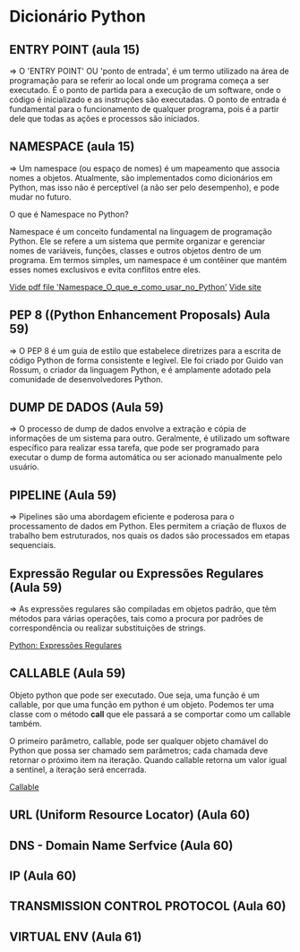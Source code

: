 # Dicionário Python

## ENTRY POINT (aula 15)

=> O 'ENTRY POINT' OU 'ponto de entrada', é um termo utilizado na área de  programação para se referir ao local onde um programa começa a ser executado. É o ponto de partida para a execução de um  software, onde o código é inicializado e as instruções são executadas. O ponto de entrada é fundamental para o funcionamento de qualquer programa, pois é a partir dele que todas as ações e processos são iniciados.

## NAMESPACE (aula 15)

=> Um namespace (ou espaço de nomes) é um mapeamento que associa nomes a objetos. Atualmente, são implementados como dicionários em Python, mas isso não é perceptível (a não ser pelo desempenho), e pode mudar no futuro.

O que é Namespace no Python?

Namespace é um conceito fundamental na linguagem de programação Python. Ele se refere a um sistema que permite organizar e gerenciar nomes de variáveis, funções, classes e outros objetos dentro de um programa. Em termos simples, um namespace é um contêiner que mantém esses nomes exclusivos e evita conflitos entre eles.

[Vide pdf file 'Namespace_O_que_e_como_usar_no_Python'](/docs/Namespace_O_que_e_como_usar_no_Python.pdf)
[Vide site](https://awari.com.br/namespace-o-que-e-e-como-usar-no-python/)

## PEP 8 ((Python Enhancement Proposals) Aula 59)

=> O PEP 8 é um guia de estilo que estabelece diretrizes para a escrita de código Python de forma consistente e legível. Ele foi criado por Guido van Rossum, o criador da linguagem Python, e é amplamente adotado pela comunidade de desenvolvedores Python.

## DUMP DE DADOS (Aula 59)

=> O processo de dump de dados envolve a extração e cópia de informações de um sistema para outro. Geralmente, é utilizado um software específico para realizar essa tarefa, que pode ser programado para executar o dump de forma automática ou ser acionado manualmente pelo usuário.

## PIPELINE (Aula 59)

=> Pipelines são uma abordagem eficiente e poderosa para o processamento de dados em Python. Eles permitem a criação de fluxos de trabalho bem estruturados, nos quais os dados são processados em etapas sequenciais.

## Expressão Regular ou Expressões Regulares (Aula 59)

=> As expressões regulares são compiladas em objetos padrão, que têm métodos para várias operações, tais como a procura por padrões de correspondência ou realizar substituições de strings.

[Python: Expressões Regulares](http://docs.python.org/library/re.html#re-syntax)

## CALLABLE (Aula 59)

Objeto python que pode ser executado. Oue seja, uma função é um callable, por   que uma função em python é um objeto. Podemos ter uma classe com o método __call__ que ele passará a se comportar como um callable também.

O primeiro parâmetro, callable, pode ser qualquer objeto chamável do Python que possa ser chamado sem parâmetros; cada chamada deve retornar o próximo item na iteração. Quando callable retorna um valor igual a sentinel, a iteração será encerrada.

[Callable](https://docs.python.org/pt-br/3.14/c-api/call.html)

## URL (Uniform Resource Locator) (Aula 60)

## DNS - Domain Name Serfvice (Aula 60)

## IP (Aula 60)

## TRANSMISSION CONTROL PROTOCOL (Aula 60)

## VIRTUAL ENV (Aula 61)
